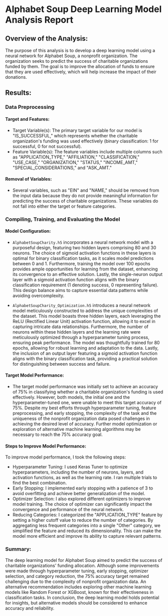 
# Alphabet Soup Deep Learning Model Analysis Report

## Overview of the Analysis:

The purpose of this analysis is to develop a deep learning model using a neural network for Alphabet Soup, a nonprofit organization. The organization seeks to predict the success of charitable organizations funded by them. The goal is to improve the allocation of funds to ensure that they are used effectively, which will help increase the impact of their donations.

## Results:

### Data Preprocessing

#### Target and Features:

- Target Variable(s): The primary target variable for our model is "IS_SUCCESSFUL," which represents whether the charitable organization's funding was used effectively (binary classification: 1 for successful, 0 for not successful).
- Feature Variable(s): The feature variables include multiple columns such as "APPLICATION_TYPE," "AFFILIATION," "CLASSIFICATION," "USE_CASE," "ORGANIZATION," "STATUS," "INCOME_AMT," "SPECIAL_CONSIDERATIONS," and "ASK_AMT."

#### Removal of Variables:

- Several variables, such as "EIN" and "NAME," should be removed from the input data because they do not provide meaningful information for predicting the success of charitable organizations. These variables do not fall into either the target or feature categories.

### Compiling, Training, and Evaluating the Model

#### Model Configuration:

-  `AlphabetSoupCharity.h5` incorporates a neural network model with a purposeful design, featuring two hidden layers comprising 80 and 30 neurons. The choice of sigmoid activation functions in these layers is optimal for binary classification tasks, as it scales model predictions between 0 and 1. Furthermore, training the model over 100 epochs provides ample opportunities for learning from the dataset, enhancing its convergence to an effective solution. Lastly, the single-neuron output layer with a sigmoid activation function aligns with the binary classification requirement (1 denoting success, 0 representing failure). This design balance aims to capture essential data patterns while avoiding overcomplexity.

- `AlphabetSoupCharity_Optimization.h5` introduces a neural network model meticulously constructed to address the unique complexities of the dataset. This model boasts three hidden layers, each leveraging the ReLU (Rectified Linear Unit) activation function, allowing it to excel in capturing intricate data relationships. Furthermore, the number of neurons within these hidden layers and the learning rate were meticulously optimized through a hyperparameter tuning process, ensuring peak performance. The model was thoughtfully trained for 80 epochs, allowing for robust learning and adaptation to the data. Lastly, the inclusion of an output layer featuring a sigmoid activation function aligns with the binary classification task, providing a practical solution for distinguishing between success and failure.

#### Target Model Performance:

- The target model performance was initially set to achieve an accuracy of 75% in classifying whether a charitable organization's funding is used effectively. However, both models, the initial one and the hyperparameter-tuned one, were unable to meet this target accuracy of 75%. Despite my best efforts through hyperparameter tuning, feature preprocessing, and early stopping, the complexity of the task and the uniqueness of the nonprofit organization data posed challenges in achieving the desired level of accuracy. Further model optimization or exploration of alternative machine learning algorithms may be necessary to reach the 75% accuracy goal.

#### Steps to Improve Model Performance:

To improve model performance, I took the following steps:
- Hyperparameter Tuning: I used Keras Tuner to optimize hyperparameters, including the number of neurons, layers, and activation functions, as well as the learning rate. I ran multiple trials to find the best combination.
- Early Stopping: I implemented early stopping with a patience of 3 to avoid overfitting and achieve better generalization of the model.
- Optimizer Selection: I also explored different optimizers to improve model training. The choice of optimizer can significantly impact the convergence and performance of the neural network.
- Reducing Categories: I categorized the "APPLICATION_TYPE" feature by setting a higher cutoff value to reduce the number of categories. By aggregating less frequent categories into a single "Other" category, we simplified the feature and reduced its dimensionality. This can make the model more efficient and improve its ability to capture relevant patterns.

### Summary:

The deep learning model for Alphabet Soup aimed to predict the success of charitable organizations' funding allocation. Although some improvements were made through hyperparameter tuning, early stopping, optimizer selection, and category reduction, the 75% accuracy target remained challenging due to the complexity of nonprofit organization data. An alternative recommendation includes exploring other machine learning models like Random Forest or XGBoost, known for their effectiveness in classification tasks. In conclusion, the deep learning model holds potential for insights, but alternative models should be considered to enhance accuracy and reliability.
